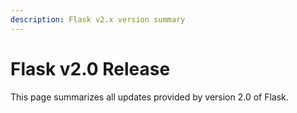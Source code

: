 ```yaml
---
description: Flask v2.x version summary
---
```


# Flask v2.0 Release

This page summarizes all updates provided by version 2.0 of Flask.&#x20;

